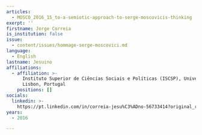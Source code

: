 ```yaml
---
articles:
  - MOSCO_2016_15_to-a-semiotic-approach-to-serge-moscovicis-thinking
exerpt: ''
firstname: Jorge Correia
is_institution: false
issue:
  - content/issues/hommage-serge-moscovici.md
language:
  - English
lastname: Jesuino
affiliations:
  - affiliation: >-
      Instituto Superior de Ciências Sociais e Políticas (ISCSP), University of
      Lisbon, Portugal
    positions: []
socials:
  linkedin: >-
    https://pt.linkedin.com/in/correia-jesu%C3%ADno-56733414?original_referer=https%3A%2F%2Fwww.google.com%2F
years:
  - 2016

---
```

